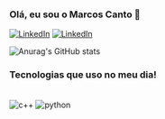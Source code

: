 ### Olá, eu sou o Marcos Canto 👋

[![LinkedIn](https://img.shields.io/badge/LinkedIn-0077B5?style=for-the-badge&logo=linkedin&logoColor=white)](https://www.linkedin.com/in/marcos-canto-9976521a8/)
[![LinkedIn](https://img.shields.io/badge/Instagram-E4405F?style=for-the-badge&logo=instagram&logoColor=white)](https://www.instagram.com/marcos__bat/)

![Anurag's GitHub stats](https://github-readme-stats.vercel.app/api?username=CantoMarcos&show_icons=true&theme=dark)

### Tecnologias que uso no meu dia!

<div style="display: inline_block"><br/>
  <img align="center" alt = "c++" src="https://img.shields.io/badge/C%2B%2B-00599C?style=for-the-badge&logo=c%2B%2B&logoColor=white" /> 
  <img align="center" alt = "python" src="https://img.shields.io/badge/Python-14354C?style=for-the-badge&logo=python&logoColor=white" /> 
</div><br/>


